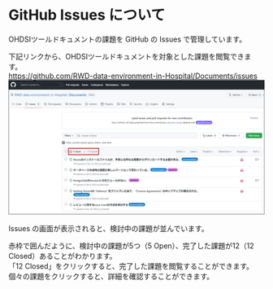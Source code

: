 # **GitHub Issues について**  

OHDSIツールドキュメントの課題を GitHub の Issues で管理しています。  

下記リンクから、OHDSIツールドキュメントを対象とした課題を閲覧できます。  
https://github.com/RWD-data-environment-in-Hospital/Documents/issues
![](./Files/Issues/image/image1.png)  

Issues の画面が表示されると、検討中の課題が並んでいます。  

赤枠で囲んだように、検討中の課題が5つ（5 Open）、完了した課題が12（12 Closed）あることがわかります。  
「12 Closed」をクリックすると、完了した課題を閲覧することができます。  
個々の課題をクリックすると、詳細を確認することができます。  